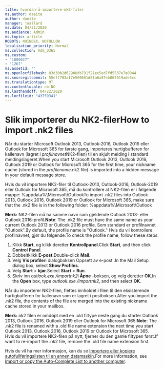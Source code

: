 ```yaml
---
title: hvordan-å-importere-nk2-filer
ms.author: daeite
author: daeite
manager: joallard
ms.date: 04/21/2020
ms.audience: Admin
ms.topic: article
ROBOTS: NOINDEX, NOFOLLOW
localization_priority: Normal
ms.collection: Adm_O365
ms.custom:
- "1800027"
- "1267"
ms.assetid: ''
ms.openlocfilehash: 83d30b2d62908db791f21ec5ed7fd5537e7a0944
ms.sourcegitcommit: 55eff703a17e500681d8fa6a87eb067019ade3cc
ms.translationtype: MT
ms.contentlocale: nb-NO
ms.lasthandoff: 04/22/2020
ms.locfileid: "43759341"
---
```

# <a name="how-to-import-nk2-files"></a><span data-ttu-id="4bc23-102">Slik importerer du NK2-filer</span><span class="sxs-lookup"><span data-stu-id="4bc23-102">How to import .nk2 files</span></span> 

<span data-ttu-id="4bc23-103">Når du starter Microsoft Outlook 2013, Outlook-2016, Outlook 2019 eller Outlook for Microsoft 365 for første gang, importeres hurtigbufferen for kallenavn (lagret i *profilnavnet*NK2-filen) til en skjult melding i standard meldingslageret.</span><span class="sxs-lookup"><span data-stu-id="4bc23-103">When you start Microsoft Outlook 2013, Outlook 2016, Outlook 2019 or Outlook for Microsoft 365 for the first time, your nickname cache (stored in the *profilename*.nk2 file) is imported into a hidden message in your default message store.</span></span>

<span data-ttu-id="4bc23-104">Hvis du vil importere NK2-filer til Outlook-2013, Outlook-2016, Outlook-2019 eller Outlook for Microsoft 365, må du kontrollere at NK2-filen er i følgende mappe: %appdata%\Microsoft\Outlook</span><span class="sxs-lookup"><span data-stu-id="4bc23-104">To import .nk2 files into Outlook 2013, Outlook 2016, Outlook 2019 or Outlook for Microsoft 365, make sure that the .nk2 file is in the following folder: %appdata%\Microsoft\Outlook</span></span>

<span data-ttu-id="4bc23-105">**Merk:** NK2-filen må ha samme navn som gjeldende Outlook 2013- eller Outlook 2016-profil.</span><span class="sxs-lookup"><span data-stu-id="4bc23-105">**Note**: The .nk2 file must have the same name as your current Outlook 2013 or Outlook 2016 profile.</span></span> <span data-ttu-id="4bc23-106">Som standard er profilnavnet "Outlook".</span><span class="sxs-lookup"><span data-stu-id="4bc23-106">By default, the profile name is "Outlook."</span></span> <span data-ttu-id="4bc23-107">Hvis du vil kontrollere profilnavnet, gjør du følgende:</span><span class="sxs-lookup"><span data-stu-id="4bc23-107">To check the profile name, follow these steps:</span></span> 
1. <span data-ttu-id="4bc23-108">Klikk **Start**, og klikk deretter **Kontrollpanel**.</span><span class="sxs-lookup"><span data-stu-id="4bc23-108">Click **Start**, and then click **Control Panel**.</span></span>
2. <span data-ttu-id="4bc23-109">Dobbeltklikk **E-post**.</span><span class="sxs-lookup"><span data-stu-id="4bc23-109">Double-click **Mail**.</span></span>
3. <span data-ttu-id="4bc23-110">Velg **Vis profiler**i dialogboksen Oppsett av e-post .</span><span class="sxs-lookup"><span data-stu-id="4bc23-110">In the Mail Setup dialog box, select **Show Profiles**.</span></span>
4. <span data-ttu-id="4bc23-111">Velg **Start** > **kjør**.</span><span class="sxs-lookup"><span data-stu-id="4bc23-111">Select **Start** > **Run**.</span></span>
5. <span data-ttu-id="4bc23-112">Skriv inn *outlook.exe /importnk2*i **Åpne** -boksen, og velg deretter **OK**.</span><span class="sxs-lookup"><span data-stu-id="4bc23-112">In the **Open** box, type *outlook.exe /importnk2*, and then select **OK**.</span></span> 

<span data-ttu-id="4bc23-113">Når du importerer NK2-filen, flettes innholdet i filen til den eksisterende hurtigbufferen for kallenavn som er lagret i postboksen.</span><span class="sxs-lookup"><span data-stu-id="4bc23-113">After you import the .nk2 file, the contents of the file are merged into the existing nickname cache stored in your mailbox.</span></span>

<span data-ttu-id="4bc23-114">**Merk:**.nk2 filen er omdøpt med en .old filtype neste gang du starter Outlook 2013, Outlook 2016, Outlook 2019 eller Outlook for Microsoft 365.</span><span class="sxs-lookup"><span data-stu-id="4bc23-114">**Note**: The .nk2 file is renamed with a .old file name extension the next time you start Outlook 2013, Outlook 2016, Outlook 2019 or Outlook for Microsoft 365.</span></span> <span data-ttu-id="4bc23-115">Hvis du vil importere NK2-filen på nytt, fjerner du den gamle filtypen først.</span><span class="sxs-lookup"><span data-stu-id="4bc23-115">If want to re-import the .nk2 file, remove the .old file name extension first.</span></span>

<span data-ttu-id="4bc23-116">Hvis du vil ha mer informasjon, kan du se [Importere eller kopiere autofullføringslisten til en annen datamaskin](https://support.microsoft.com/help/2806550/how-to-import-nk2-files-into-outlook%).</span><span class="sxs-lookup"><span data-stu-id="4bc23-116">For more information, see [Import or copy the Auto-Complete List to another computer](https://support.microsoft.com/help/2806550/how-to-import-nk2-files-into-outlook%).</span></span>